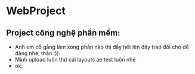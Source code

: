 # WebProject
## Project công nghệ phần mềm:
- Anh em cố gằng làm xong phần nào thì đẩy hết lên đây trao đổi cho dễ dàng nhé, thân :)).
- Minh upload luôn thử cái layouts ae test luôn nhé
- ok.
